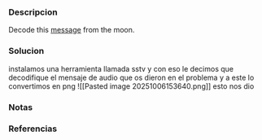 ### Descripcion
Decode this [message](https://jupiter.challenges.picoctf.org/static/d6fcea5e3c6433680ea4f914e24fab61/message.wav) from the moon.

### Solucion
instalamos una herramienta llamada sstv y con eso le decimos que decodifique el mensaje de audio que os dieron en el problema y a este lo convertimos en png
![[Pasted image 20251006153640.png]]
esto nos dio

### Notas


### Referencias

